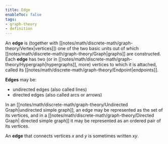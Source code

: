 ```yaml
---
title: Edge
enableToc: false
tags:
- graph-theory
- definition
---
```

An **edge** is (together with [[notes/math/discrete-math/graph-theory/Vertex|vertices]]) one of the two basic units out of which [[notes/math/discrete-math/graph-theory/Graph|graphs]] are constructed. Each **edge** has two (or in [[notes/math/discrete-math/graph-theory/Hypergraph|hypergraphs]], more) vertices to which it is attached, called its [[notes/math/discrete-math/graph-theory/Endpoint|endpoints]]. 

**Edges** may be:
- undirected edges (also called lines)
- directed edges (also called arcs or arrows)

In an [[notes/math/discrete-math/graph-theory/Undirected Graph|undirected simple graph]], an edge may be represented as the set of its vertices, and in a [[notes/math/discrete-math/graph-theory/Directed Graph| directed simple graph]] it may be represented as an ordered pair of its vertices. 

An **edge** that connects vertices $x$ and $y$ is sometimes written $xy$.
